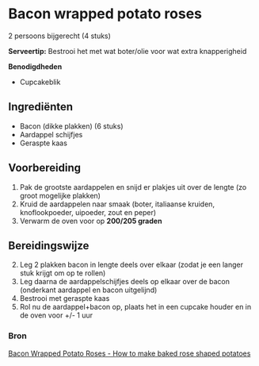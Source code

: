 # Bacon wrapped potato roses

2 persoons bijgerecht (4 stuks)

**Serveertip:** Bestrooi het met wat boter/olie voor wat extra knapperigheid

**Benodigdheden**

- Cupcakeblik

## Ingrediënten

- Bacon (dikke plakken) (6 stuks)
- Aardappel schijfjes
- Geraspte kaas

## Voorbereiding

1. Pak de grootste aardappelen en snijd er plakjes uit over de lengte (zo groot mogelijke plakken)
2. Kruid de aardappelen naar smaak (boter, italiaanse kruiden, knoflookpoeder, uipoeder, zout en peper)
3. Verwarm de oven voor op **200/205 graden**

## Bereidingswijze

2. Leg 2 plakken bacon in lengte deels over elkaar (zodat je een langer stuk krijgt om op te rollen)
3. Leg daarna de aardappelschijfjes deels op elkaar over de bacon (onderkant aardappel en bacon uitgelijnd)
4. Bestrooi met geraspte kaas
5. Rol nu de aardappel+bacon op, plaats het in een cupcake houder en in de oven voor +/- 1 uur

### Bron

[Bacon Wrapped Potato Roses - How to make baked rose shaped potatoes](https://www.youtube.com/watch?v=GOuR7z00CQ8)